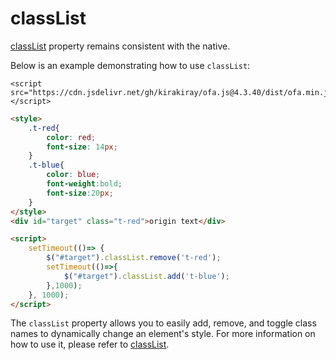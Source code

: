 # classList

[classList](https://developer.mozilla.org/en-US/docs/Web/API/Element/classList) property remains consistent with the native.

Below is an example demonstrating how to use `classList`:

<html-viewer>

```
<script src="https://cdn.jsdelivr.net/gh/kirakiray/ofa.js@4.3.40/dist/ofa.min.js"></script>
```

```html
<style>
    .t-red{
        color: red;
        font-size: 14px;
    }
    .t-blue{
        color: blue;
        font-weight:bold;
        font-size:20px;
    }
</style>
<div id="target" class="t-red">origin text</div>

<script>
    setTimeout(()=> {
        $("#target").classList.remove('t-red');
        setTimeout(()=>{
            $("#target").classList.add('t-blue');
        },1000);
    }, 1000);
</script>
```

</html-viewer>

The `classList` property allows you to easily add, remove, and toggle class names to dynamically change an element's style. For more information on how to use it, please refer to [classList](https://developer.mozilla.org/en-US/docs/Web/API/Element/classList).